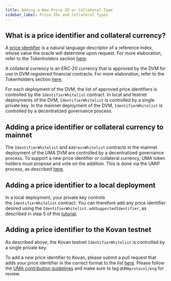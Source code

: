 ```yaml
---
title: Adding a New Price ID or Collateral Type
sidebar_label: Price IDs and Collateral Types
---
```


## What is a price identifier and collateral currency?

A [price identifier](https://docs.umaproject.org/synthetic-tokens/glossary#price-identifier) is a natural language descriptor of a reference index, whose value the oracle will determine upon request. For more elaboration, refer to the Tokenholders section [here](/uma-tokenholders/adding-price-id#what-is-a-price-identifier).

A collateral currency is an ERC-20 currency that is approved by the DVM for use in DVM registered financial contracts. For more elaboration, refer to the Tokenholders section [here](/uma-tokenholders/adding-price-id#what-is-a-collateral-currency).

For each deployment of the DVM, the list of approved price identifiers is controlled by the `IdentifierWhitelist` contract. In local and testnet deployments of the DVM, `IdentifierWhitelist` is controlled by a single private key. In the mainnet deployment of the DVM, `IdentifierWhitelist` is controlled by a decentralized governance process.

## Adding a price identifier or collateral currency to mainnet

The `IdentifierWhitelist` and `AddressWhitelist` contracts in the mainnet deployment of the UMA DVM are controlled by a decentralized governance process. To support a new price identifier or collateral currency, UMA token holders must propose and vote on the addition. This is done via the UMIP process, as described [here](/uma-tokenholders/adding-price-id#adding-a-price-identifier-or-collateral-currency-to-mainnet).

## Adding a price identifier to a local deployment

In a local deployment, your private key controls the `IdentifierWhitelist` contract. You can therefore add any price identifier desired using the `IdentifierWhitelist.addSupportedIdentifier`, as described in step 5 of this [tutorial](/developers/mint-locally).

## Adding a price identifier to the Kovan testnet

As described above, the Kovan testnet `IdentifierWhitelist` is controlled by a single private key.

To add a new price identifier to Kovan, please submit a pull request that adds your price identifier in the correct format to the list [here](https://github.com/UMAprotocol/protocol/blob/master/packages/core/config/identifiers.json). Please follow the [UMA contribution guidelines](https://github.com/UMAprotocol/protocol/blob/master/CONTRIBUTING.md) and make sure to tag `@UMAprotocol/eng` for review.
